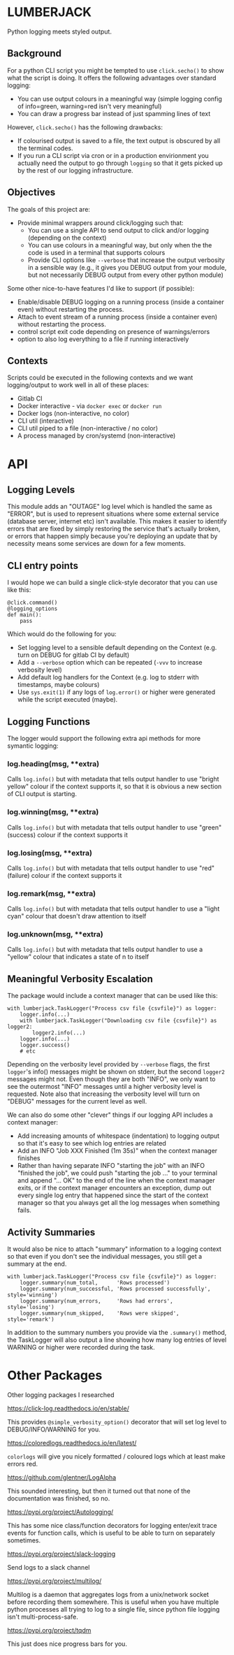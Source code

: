 # LUMBERJACK

Python logging meets styled output.

## Background

For a python CLI script you might be tempted to use `click.secho()` to show
what the script is doing. It offers the following advantages over standard
logging:

* You can use output colours in a meaningful way (simple logging config of info=green, warning=red isn't very meaningful)
* You can draw a progress bar instead of just spamming lines of text

However, `click.secho()` has the following drawbacks:

* If colourised output is saved to a file, the text output is obscured by all the terminal codes.
* If you run a CLI script via cron or in a production envirionment you actually need the output to go through `logging` so that it gets picked up by the rest of our logging infrastructure.

## Objectives

The goals of this project are:

* Provide minimal wrappers around click/logging such that:
  * You can use a single API to send output to click and/or logging (depending on the context)
  * You can use colours in a meaningful way, but only when the the code is used in a terminal that supports colours
  * Provide CLI options like `--verbose` that increase the output verbosity in a sensible way (e.g., it gives you DEBUG output from your module, but not necessarily DEBUG output from every other python module)

Some other nice-to-have features I'd like to support (if possible):

* Enable/disable DEBUG logging on a running process (inside a container even) without restarting the process.
* Attach to event stream of a running process (inside a container even) without restarting the process.
* control script exit code depending on presence of warnings/errors
* option to also log everything to a file if running interactively

## Contexts

Scripts could be executed in the following contexts and we want logging/output to work well in all of these places:

- Gitlab CI
- Docker interactive - via `docker exec` or `docker run`
- Docker logs (non-interactive, no color)
- CLI util (interactive)
- CLI util piped to a file (non-interactive / no color)
- A process managed by cron/systemd (non-interactive)


# API

## Logging Levels

This module adds an "OUTAGE" log level which is handled the same as "ERROR",
but is used to represent situations where some external service (database
server, internet etc) isn't available. This makes it easier to identify errors
that are fixed by simply restoring the service that's actually broken, or
errors that happen simply because you're deploying an update that by necessity
means some services are down for a few moments.

## CLI entry points

I would hope we can build a single click-style decorator that you can use like this:

    @click.command()
    @logging_options
    def main():
        pass

Which would do the following for you:

* Set logging level to a sensible default depending on the Context (e.g. turn on DEBUG for gitlab CI by default)
* Add a `--verbose` option which can be repeated (`-vvv` to increase verbosity level)
* Add default log handlers for the Context (e.g. log to stderr with timestamps, maybe colours)
* Use `sys.exit(1)` if any logs of `log.error()` or higher were generated while the script executed (maybe).


## Logging Functions

The logger would support the following extra api methods for more symantic logging:

### log.heading(msg, **extra)

Calls `log.info()` but with metadata that tells output handler to use "bright
yellow" colour if the context supports it, so that it is obvious a new section
of CLI output is starting.

### log.winning(msg, **extra)

Calls `log.info()` but with metadata that tells output handler to use "green"
(success) colour if the context supports it

### log.losing(msg, **extra)

Calls `log.info()` but with metadata that tells output handler to use "red"
(failure) colour if the context supports it

### log.remark(msg, **extra)

Calls `log.info()` but with metadata that tells output handler to use a "light
cyan" colour that doesn't draw attention to itself

### log.unknown(msg, **extra)

Calls `log.info()` but with metadata that tells output handler to use a
"yellow" colour that indicates a state of n to itself


## Meaningful Verbosity Escalation

The package would include a context manager that can be used like this:

    with lumberjack.TaskLogger("Process csv file {csvfile}") as logger:
        logger.info(...)
        with lumberjack.TaskLogger("Downloading csv file {csvfile}") as logger2:
            logger2.info(...)
        logger.info(...)
        logger.success()
        # etc

Depending on the verbosity level provided by `--verbose` flags, the first
`logger`'s info() messages might be shown on stderr, but the second `logger2`
messages might not. Even though they are both "INFO", we only want to see the
outermost "INFO" messages until a higher verbosity level is requested. Note
also that increasing the verbosity level will turn on "DEBUG" messages for
the current level as well.

We can also do some other "clever" things if our logging API includes a context
manager:

* Add increasing amounts of whitespace (indentation) to logging output so that
  it's easy to see which log entries are related
* Add an INFO "Job XXX Finished (1m 35s)" when the context manager finishes
* Rather than having separate INFO "starting the job" with an INFO "finished the
  job", we could push "starting the job ..." to your terminal and append "...
  OK" to the end of the line when the context manager exits, or if the context
  manager encounters an exception, dump out every single log entry that
  happened since the start of the context manager so that you always get all
  the log messages when something fails.


## Activity Summaries

It would also be nice to attach "summary" information to a logging context so
that even if you don't see the individual messages, you still get a summary at
the end.

    with lumberjack.TaskLogger("Process csv file {csvfile}") as logger:
        logger.summary(num_total,      'Rows processed')
        logger.summary(num_successful, 'Rows processed successfully', style='winning')
        logger.summary(num_errors,     'Rows had errors',             style='losing')
        logger.summary(num_skipped,    'Rows were skipped',           style='remark')

In addition to the summary numbers you provide via the `.summary()` method, the
TaskLogger will also output a line showing how many log entries of level
WARNING or higher were recorded during the task.


# Other Packages

Other logging packages I researched

https://click-log.readthedocs.io/en/stable/

This provides `@simple_verbosity_option()` decorator that will set log level to
DEBUG/INFO/WARNING for you.


https://coloredlogs.readthedocs.io/en/latest/

`colorlogs` will give you nicely formatted / coloured logs which at least make errors red.


https://github.com/glentner/LogAlpha

This sounded interesting, but then it turned out that none of the documentation was finished, so no.


https://pypi.org/project/Autologging/

This has some nice class/function decorators for logging enter/exit trace
events for function calls, which is useful to be able to turn on separately
sometimes.


https://pypi.org/project/slack-logging

Send logs to a slack channel



https://pypi.org/project/multilog/

Multilog is a daemon that aggregates logs from a unix/network socket before
recording them somewhere. This is useful when you have multiple python
processes all trying to log to a single file, since python file logging isn't
multi-process-safe.


https://pypi.org/project/tqdm

This just does nice progress bars for you.
